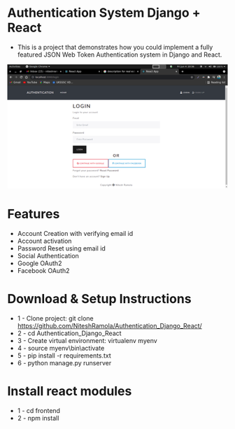 # Authentication System Django + React

* This is a project that demonstrates how you could implement a fully featured JSON Web Token Authentication system in Django and React.

![DEMO](./ProjectScreenShots/Login.png)

# Features

* Account Creation with verifying email id
* Account activation
* Password Reset using email id
* Social Authentication
* Google OAuth2
* Facebook OAuth2

# Download & Setup Instructions

* 1 - Clone project: git clone https://github.com/NiteshRamola/Authentication_Django_React/
* 2 - cd Authentication_Django_React
* 3 - Create virtual environment: virtualenv myenv
* 4 - source myenv\bin\activate
* 5 - pip install -r requirements.txt
* 6 - python manage.py runserver

# Install react modules
* 1 - cd frontend
* 2 - npm install
